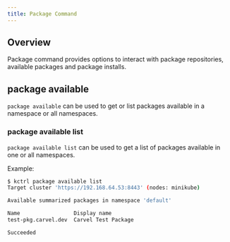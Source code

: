 ```yaml
---
title: Package Command
---
```


## Overview
Package command provides options to interact with package repositories, available packages and package installs.

## package available
`package available` can be used to get or list packages available in a namespace or all namespaces.

### package available list
`package available list` can be used to get a list of packages available in one or all namespaces.

Example:
```bash
$ kctrl package available list
Target cluster 'https://192.168.64.53:8443' (nodes: minikube)

Available summarized packages in namespace 'default'

Name                 Display name  
test-pkg.carvel.dev  Carvel Test Package  

Succeeded

```
